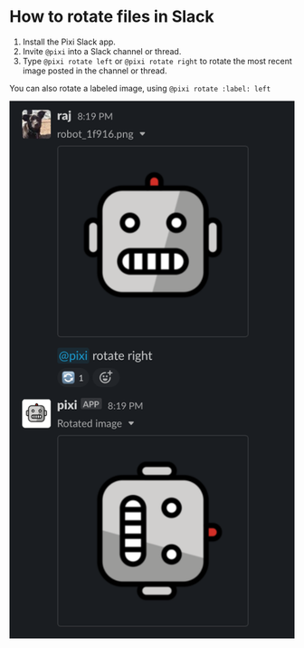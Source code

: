# How to rotate files in Slack

1. Install the Pixi Slack app.
1. Invite `@pixi` into a Slack channel or thread.
1. Type `@pixi rotate left` or `@pixi rotate right` to rotate the most recent image posted in the channel or thread.

You can also rotate a labeled image, using `@pixi rotate :label: left`

<img src="img/rotate.png">
